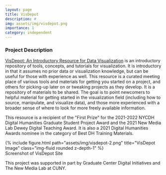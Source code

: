 ```yaml
---
layout: page
title: VisDepot
description: #
img: assets/img/visdepot.png
importance: 1
category: independent
---
```


### Project Description

[VisDepot: An Introductory Resource for Data Visualization](https://necote.github.io/VisDepot/landing.html) is an introductory repository of tools, concepts, and tutorials for visualization. It is introductory in that it assumes no prior data or visualization knowledge, but can be useful for those with experience as well. This resource is a curated meeting place of various tools and materials for getting you started on a project, and others for picking-up later on or tweaking projects as they develop. It is a repository of materials to be shared. The goal is to point newcomers to helpful material for getting started in the visualization field (including how to source, manipulate, and visualize data), and those more experienced with a broader sense of where to look for more freely available information.

This resource is a recipient of the "First Prize" for the 2021-2022 NYCDH Digital Humanities Graduate Student Project Award and the 2021 New Media Lab Dewey Digital Teaching Award. It is also a 2021 Digital Humanities Awards nominee in the category of Best DH Training Materials. 

<div class="row">
    <div class="col-sm mt-3 mt-md-0">
        {% include figure.html path="assets/img/visdepot-2.png" title="VisDepot Image" class="img-fluid rounded z-depth-1" %}
    </div>
</div>
<div class="caption">
    Screenshot of VisDepot Site
</div>

This project was supported in part by Graduate Center Digital Initiatives and The New Media Lab at CUNY.
